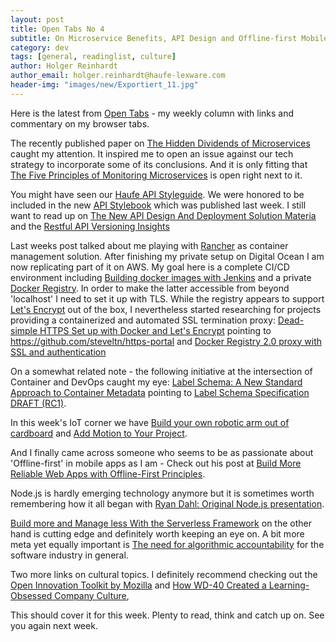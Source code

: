 ```yaml
---
layout: post
title: Open Tabs No 4
subtitle: On Microservice Benefits, API Design and Offline-first Mobile Apps.
category: dev
tags: [general, readinglist, culture]
author: Holger Reinhardt
author_email: holger.reinhardt@haufe-lexware.com 
header-img: "images/new/Exportiert_11.jpg"
---
```


Here is the latest from [Open Tabs](/meta/category/opinion/) - my weekly column with links and commentary on my browser tabs.

The recently published paper on [The Hidden Dividends of Microservices](http://queue.acm.org/detail.cfm?id=2956643) caught my attention. It inspired me to open an issue against our tech strategy to incorporate some of its conclusions. And it is only fitting that [The Five Principles of Monitoring Microservices](http://thenewstack.io/five-principles-monitoring-microservices/) is open right next to it.

You might have seen our [Haufe API Styleguide](https://github.com/Haufe-Lexware/api-style-guide/blob/master/readme.md). We were honored to be included in the new [API Stylebook](http://apistylebook.com/design/guidelines/) which was published last week. I still want to read up on [The New API Design And Deployment Solution Materia](http://apievangelist.com/2016/09/12/the-new-api-design-and-deployment-solution-materia-is-pretty-slick/) and the [Restful API Versioning Insights](https://dzone.com/articles/restful-api-versioning-insights-1)

Last weeks post talked about me playing with [Rancher](http://rancher.com) as container management solution. After finishing my private setup on Digital Ocean I am now replicating part of it on AWS. My goal here is a complete  CI/CD environment including [Building docker images with Jenkins](http://blog.nimbleci.com/2016/08/31/how-to-build-docker-images-automatically-with-jenkins-pipeline/) and a private [Docker Registry](https://docs.docker.com/registry/deploying/). In order to make the latter accessible from beyond 'localhost' I need to set it up with TLS. While the registry appears to support [Let's Encrypt](https://letsencrypt.org/docs/) out of the box, I nevertheless started researching for projects providing a containerized and automated SSL termination proxy: [Dead-simple HTTPS Set up with Docker and Let's Encrypt](http://steveltn.me/2015/12/18/nginx-acme/) pointing to <https://github.com/steveltn/https-portal> and [Docker Registry 2.0 proxy with SSL and authentication](https://github.com/ContainerSolutions/docker-registry-proxy)

On a somewhat related note - the following initiative at the intersection of Container and DevOps caught my eye: [Label Schema: A New Standard Approach to Container Metadata](http://thenewstack.io/label-schema-launches-provide-standard-approach-container-metadata/) pointing to [Label Schema Specification DRAFT (RC1)](http://label-schema.org/rc1/).

In this week's IoT corner we have [Build your own robotic arm out of cardboard](https://blog.arduino.cc/2016/09/14/build-your-own-robotic-arm-out-of-cardboard/) and [Add Motion to Your Project](http://thenewstack.io/off-shelf-hacker-add-motion-project/).

And I finally came across someone who seems to be as passionate about 'Offline-first' in mobile apps as I am - Check out his post at [Build More Reliable Web Apps with Offline-First Principles](http://thenewstack.io/build-better-customer-experience-applications-using-offline-first-principles/).

Node.js is hardly emerging technology anymore but it is sometimes worth remembering how it all began with [Ryan Dahl: Original Node.js presentation](https://www.youtube.com/watch?v=ztspvPYybIY). 

[Build more and Manage less With the Serverless Framework](https://serverless.com) on the other hand is cutting edge and definitely worth keeping an eye on. A bit more meta yet equally important is [The need for algorithmic accountability](https://techcrunch.com/2016/09/08/the-need-for-algorithmic-accountability/) for the software industry in general.

Two more links on cultural topics. I definitely recommend checking out the
[Open Innovation Toolkit by Mozilla](https://toolkit.mozilla.org/methods/) and [How WD-40 Created a Learning-Obsessed Company Culture](https://hbr.org/2016/09/how-wd-40-created-a-learning-obsessed-company-culture),

This should cover it for this week. Plenty to read, think and catch up on. See you again next week.

